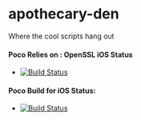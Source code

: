 apothecary-den
==============

Where the cool scripts hang out

#### Poco Relies on : OpenSSL iOS Status

- [![Build Status](https://travis-ci.org/danoli3/apothecary-den.svg?branch=openssl-ios)](https://travis-ci.org/danoli3/apothecary-den)

#### Poco Build for iOS Status:

- [![Build Status](https://travis-ci.org/danoli3/apothecary-den.svg?branch=poco-ios)](https://travis-ci.org/danoli3/apothecary-den)

